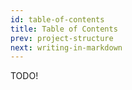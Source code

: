 ```yaml
---
id: table-of-contents
title: Table of Contents
prev: project-structure
next: writing-in-markdown
---
```


TODO!
